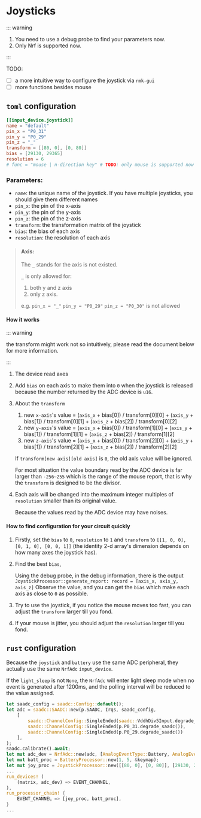 # Joysticks

::: warning

1. You need to use a debug probe to find your parameters now.
2. Only Nrf is supported now.

:::

TODO:

- [ ] a more intuitive way to configure the joystick via `rmk-gui`
- [ ] more functions besides mouse

## `toml` configuration

```toml
[[input_device.joystick]]
name = "default"
pin_x = "P0_31"
pin_y = "P0_29"
pin_z = "_"
transform = [[80, 0], [0, 80]]
bias = [29130, 29365]
resolution = 6
# func = "mouse | n-direction key" # TODO: only mouse is supported now
```

### Parameters:

- `name`: the unique name of the joystick. If you have multiple joysticks, you should give them different names
- `pin_x`: the pin of the x-axis
- `pin_y`: the pin of the y-axis
- `pin_z`: the pin of the z-axis
- `transform`: the transformation matrix of the joystick
- `bias`: the bias of each axis
- `resolution`: the resolution of each axis

> #### Axis:
>
> The `_` stands for the axis is not existed.
>
> `_` is only allowed for:
>
> 1. both y and z axis
> 2. only z axis.
>
> e.g. `pin_x = "_"` `pin_y = "P0_29"` `pin_z = "P0_30"` is not allowed

#### How it works

::: warning

the transform might work not so intuitively,
please read the document below for more information.

:::

1. The device read axes
2. Add `bias` on each axis to make them into `0` when the joystick is released because the number returned by the ADC device is `u16`.
3. About the `transform`
   1. new `x-axis`'s value = (`axis_x` + bias\[0\]) / transform\[0\]\[0\] + (`axis_y` + bias\[1\]) / transform\[0\]\[1\] + (`axis_z` + bias\[2\]) / transform\[0\]\[2\]
   2. new `y-axis`'s value = (`axis_x` + bias\[0\]) / transform\[1\]\[0\] + (`axis_y` + bias\[1\]) / transform\[1\]\[1\] + (`axis_z` + bias\[2\]) / transform\[1\]\[2\]
   3. new `z-axis`'s value = (`axis_x` + bias\[0\]) / transform\[2\]\[0\] + (`axis_y` + bias\[1\]) / transform\[2\]\[1\] + (`axis_z` + bias\[2\]) / transform\[2\]\[2\]

   If `transform[new axis][old axis]` is `0`, the old axis value will be ignored.

   For most situation the value boundary read by the ADC device is far larger than `-256~255` which is the range of the mouse report, that is why the `transform` is designed to be the divisor.

4. Each axis will be changed into the maximum integer multiples of `resolution` smaller than its original value.

   Because the values read by the ADC device may have noises.

#### How to find configuration for your circuit quickly

1. Firstly, set the `bias` to `0`, `resolution` to `1` and `transform` to `[[1, 0, 0], [0, 1, 0], [0, 0, 1]]` (the identity 2-d array's dimension depends on how many axes the joystick has).

2. Find the best `bias`,

   Using the debug probe, in the debug information, there is the output `JoystickProcessor::generate_report: record = [axis_x, axis_y, axis_z]` Observe the value, and you can get the `bias` which make each axis as close to `0` as possible.

3. Try to use the joystick, if you notice the mouse moves too fast, you can adjust the `transform` larger till you fond.
4. If your mouse is jitter, you should adjust the `resolution` larger till you fond.

## `rust` configuration

Because the `joystick` and `battery` use the same ADC peripheral, they actually use the same `NrfAdc` `input_device`.

If the `light_sleep` is not `None`, the `NrfAdc` will enter light sleep mode when no event is generated after 1200ms, and the polling interval will be reduced to the value assigned.

```rust
let saadc_config = saadc::Config::default();
let adc = saadc::SAADC::new(p.SAADC, Irqs, saadc_config,
    [
        saadc::ChannelConfig::SingleEnded(saadc::VddhDiv5Input.degrade_saadc()),
        saadc::ChannelConfig::SingleEnded(p.P0_31.degrade_saadc()),
        saadc::ChannelConfig::SingleEnded(p.P0_29.degrade_saadc())
    ],
);
saadc.calibrate().await;
let mut adc_dev = NrfAdc::new(adc, [AnalogEventType::Battery, AnalogEventType::Joystick(2)], 20 /* polling interval */, Some(350)/* light sleep interval */);
let mut batt_proc = BatteryProcessor::new(1, 5, &keymap);
let mut joy_proc = JoystickProcessor::new([[80, 0], [0, 80]], [29130, 29365], 6, &keymap);
...
run_devices! (
    (matrix, adc_dev) => EVENT_CHANNEL,
),
run_processor_chain! {
    EVENT_CHANNEL => [joy_proc, batt_proc],
}
...
```
